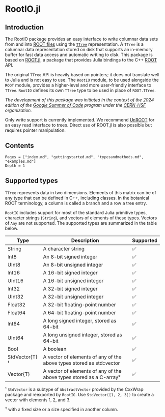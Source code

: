 # RootIO.jl

## Introduction

The RootIO package provides an easy interface to write columnar data sets from and into [ROOT files](https://root.cern/manual/root_files) using the [`TTree`](https://root.cern/doc/master/classTTree.html) representation. A `TTree` is a columnar data representation stored on disk that supports an in-memory buffer for fast data access and automatic writing to disk. This package is based on [ROOT.jl](https://github.com/JuliaHEP/ROOT.jl), a package that provides Julia bindings to the C++ [ROOT](https://root.cern) API.

The original `TTree` API is heavily based on pointers; it does not translate well to Julia and is not easy to use. The `RootIO` module, to be used alongside the `ROOT` module, provides a higher-level and more user-friendly interface to `TTree`. `RootIO` defines its own `TTree` type to be used in place of `ROOT.TTree`.

_The development of this package was initiated in the context of the 2024 edition of the [Google Summer of Code](https://summerofcode.withgoogle.com/) program under the [CERN-HSF](https://github.com/JuliaHEP/RootIO.jl/blob/main/Introduction) organization._

Only write support is currently implemented. We recommend [UnROOT](https://github.com/JuliaHEP/UnROOT.jl) for an easy read interface to trees. Direct use of ROOT.jl is also possible but requires pointer manipulation. 

## Contents
```@contents
Pages = ["index.md", "gettingstarted.md", "typesandmethods.md", "examples.md"]
Depth = 1
```

## Supported types

`TTree` represents data in two dimensions. Elements of this matrix can be of any type that can be defined in C++, including classes. In the botanical ROOT terminology, a column is called a branch and a row a tree entry.

`RootIO` includes support for most of the standard Julia primitive types, character strings (`String`), and vectors of elements of these types. Vectors of `Any` are not supported. The supported types are summarized in the table below.

| **Type**       | **Description**                                                       | **Supported** |
|----------------|-----------------------------------------------------------------------|---------------|
| String         | A character string                                                    | ✅            |
| Int8           | An 8-bit signed integer                                               | ✅            |
| UInt8          | An 8-bit unsigned integer                                             | ✅            |
| Int16          | A 16-bit signed integer                                               | ✅            |
| UInt16         | A 16-bit unsigned integer                                             | ✅            |
| Int32          | A 32-bit signed integer                                               | ✅            |
| UInt32         | A 32-bit unsigned integer                                             | ✅            |
| Float32        | A 32-bit floating-point number                                        | ✅            |
| Float64        | A 64-bit floating-point number                                        | ✅            |
| Int64          | A long signed integer, stored as 64-bit                               | ✅            |
| UInt64         | A long unsigned integer, stored as 64-bit                             | ✅            |
| Bool           | A boolean                                                             | ✅            |
| StdVector{T}¹  | A vector of elements of any of the above types stored as std::vector  | ✅            |
| Vector{T}      | A vector of elements of any of the above types stored as a C-array²   | ✅            |

¹ `StdVector` is a subtype of `AbstractVector` provided by the CxxWrap package and reexported by `RootIO`. Use `StdVector([1, 2, 3])` to create a vector with elements 1, 2, and 3.

² with a fixed size or a size specified in another column.
